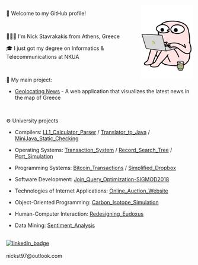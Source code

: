 <img src="/media/StressedCoffeeSticker.gif" align="right" height="200">

🎉 Welcome to my GitHub profile!

<br/>

👨🏻‍💻 I'm Nick Stavrakakis from Athens, Greece

🎓 I just got my degree on Informatics & Telecommunications at NKUA

<br/>

🚀 My main project:

- [Geolocating News](https://nickst97.github.io/GeolocatingNews/) - A web application that visualizes the latest news in the map of Greece

<br/>

⚙️ University projects

* Compilers: [LL1_Calculator_Parser](https://github.com/nickst97/LL1_Calculator_Parser) / [Translator_to_Java](https://github.com/nickst97/Translator_to_Java) / [MiniJava_Static_Checking](https://github.com/nickst97/MiniJava_Static_Checking)

* Operating Systems: [Transaction_System](https://github.com/nickst97/Transaction_System) / [Record_Search_Tree](https://github.com/nickst97/Record_Search_Tree) / [Port_Simulation](https://github.com/nickst97/Port_Simulation)
* Programming Systems: [Bitcoin_Transactions](https://github.com/nickst97/Bitcoin_Transactions) / [Simplified_Dropbox](https://github.com/nickst97/Simplified_Dropbox)
* Software Development: [Join_Query_Optimization-SIGMOD2018](https://github.com/nickst97/Join_Query_Optimization-SIGMOD2018)
* Technologies of Internet Applications: [Online_Auction_Website](https://github.com/nickst97/Online_Auction_Website)
* Object-Oriented Programming: [Carbon_Isotope_Simulation](https://github.com/nickst97/Carbon_Isotope_Simulation)
* Human-Computer Interaction: [Redesigning_Eudoxus](https://github.com/nickst97/Redesigning_Eudoxus)
* Data Mining: [Sentiment_Analysis](https://github.com/nickst97/Sentiment_Analysis)

<br/>

<div align="left">
   <a href="https://www.linkedin.com/in/nickst97/" target="_blank">
      <img src="https://actionemployment.net/wp-content/uploads/2017/08/view-my-linkedin-profile.png" alt="linkedin_badge" height="50" />
   </a>
</div>

<br/>

<div align="left">
   nickst97@outlook.com
</div>
